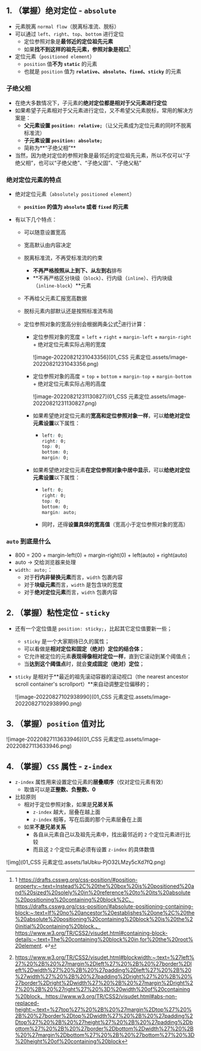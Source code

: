 ## 1. （掌握）绝对定位 - `absolute`

- 元素脱离 `normal flow`（脱离标准流、脱标）
- 可以通过 `left`、`right`、`top`、`bottom` 进行定位
  - 定位参照对象是**最邻近的定位祖先元素**
  - 如果**找不到这样的祖先元素，参照对象是视口**[^1]
- 定位元素（`positioned element`）
  - `position` 值**不为 `static`** 的元素
  - 也就是 `position` 值为 **`relative`、`absolute`、`fixed`、`sticky`** 的元素

### 子绝父相

- 在绝大多数情况下，子元素的**绝对定位都是相对于父元素进行定位**
- 如果希望子元素相对于父元素进行定位，又不希望父元素脱标，常用的解决方案是：
  - **父元素设置 `position: relative;`**（让父元素成为定位元素的同时不脱离标准流）
  - **子元素设置 `position: absolute;`**
  - 简称为**“子绝父相”**
- 当然，因为绝对定位的参照对象是最邻近的定位祖先元素，所以不仅可以“子绝父相”，也可以“子绝父绝”、“子绝父固”、“子绝父粘”

### 绝对定位元素的特点

- 绝对定位元素（`absolutely positioned element`）

  - **`position` 的值为 `absolute` 或者 `fixed` 的元素**

- 有以下几个特点：

  - 可以随意设置宽高

  - 宽高默认由内容决定

  - 脱离标准流，不再受标准流的约束

    - **不再严格按照从上到下、从左到右**排布
    - **不再严格区分块级（`block`）、行内级（`inline`）、行内块级（`inline-block`）**元素

  - 不再给父元素汇报宽高数据

  - 脱标元素内部默认还是按照标准流布局

  - 定位参照对象的宽高分别会根据两条公式[^2]进行计算：

    - 定位参照对象的宽度 = `left` + `right` + `margin-left` + `margin-right` + 绝对定位元素实际占用的宽度

      ![image-20220821231043356](01_CSS 元素定位.assets/image-20220821231043356.png)

    - 定位参照对象的高度 = `top` + `bottom` + `margin-top` + `margin-bottom` + 绝对定位元素实际占用的高度

      ![image-20220821231130827](01_CSS 元素定位.assets/image-20220821231130827.png)

    - 如果希望绝对定位元素的**宽高和定位参照对象一样**，可以**给绝对定位元素设置**以下属性：

      - ```css
        left: 0;
        right: 0;
        top: 0;
        bottom: 0;
        margin: 0;
        ```

    - 如果希望绝对定位元素**在定位参照对象中居中显示**，可以**给绝对定位元素设置**以下属性：

      - ```css
        left: 0;
        right: 0;
        top: 0;
        bottom: 0;
        margin: auto;
        ```

      - 同时，还得**设置具体的宽高值**（宽高小于定位参照对象的宽高）

### `auto` 到底是什么

- 800 = 200 + margin-left(0) + margin-right(0) + left(auto) + right(auto)
- auto -> 交给浏览器来处理
- `width: auto;`：
  - 对于**行内非替换元素**而言，`width` 包裹内容
  - 对于**块级元素**而言，`width` 是包含块的宽度
  - 对于**绝对定位元素**而言，`width` 包裹内容

## 2. （掌握）粘性定位 - `sticky`

- 还有一个定位值是 `position: sticky;`，比起其它定位值要新一些；

  - `sticky` 是一个大家期待已久的属性；
  - 可以看做是**相对定位和固定（绝对）定位的结合体**；
  - 它允许被定位的元素**表现得像相对定位一样**，直到它滚动到某个阈值点；
  - 当**达到这个阈值点**时，就会**变成固定（绝对）定位**；

- `sticky` 是相对于**最近的祖先滚动容器的滚动视口（the nearest ancestor scroll container's scrollport）**来自动调整定位偏移的；

  ![image-20220827102938990](01_CSS 元素定位.assets/image-20220827102938990.png)

## 3. （掌握）`position` 值对比

![image-20220827113633946](01_CSS 元素定位.assets/image-20220827113633946.png)

## 4. （掌握）`CSS` 属性 - `z-index`

- `z-index` 属性用来设置定位元素的**层叠顺序**（仅对定位元素有效）
  - 取值可以是**正整数、负整数、0**
- 比较原则
  - 相对于定位参照对象，如果是**兄弟关系**
    - `z-index` 越大，层叠在越上面
    - `z-index` 相等，写在后面的那个元素层叠在上面
  - 如果**不是兄弟关系**
    - 各自从元素自己以及祖先元素中，找出最邻近的 `2` 个定位元素进行比较
    - 而且这 `2` 个定位元素必须有设置 `z-index` 的具体数值

![img](01_CSS 元素定位.assets/1aUbku-PjO32LMzy5cXd7fQ.png)



[^1]: 1 https://drafts.csswg.org/css-position/#position-property:~:text=Instead%2C%20the%20box%20is%20positioned%20and%20sized%20solely%20in%20reference%20to%20its%20absolute%20positioning%20containing%20block%2C、https://drafts.csswg.org/css-position/#absolute-positioning-containing-block:~:text=If%20no%20ancestor%20establishes%20one%2C%20the%20absolute%20positioning%20containing%20block%20is%20the%20initial%20containing%20block.、https://www.w3.org/TR/CSS2/visudet.html#containing-block-details:~:text=The%20containing%20block%20in,for%20the%20root%20element. ↩
[^2]: https://www.w3.org/TR/CSS2/visudet.html#blockwidth:~:text=%27left%27%20%2B%20%27margin%2Dleft%27%20%2B%20%27border%2Dleft%2Dwidth%27%20%2B%20%27padding%2Dleft%27%20%2B%20%27width%27%20%2B%20%27padding%2Dright%27%20%2B%20%27border%2Dright%2Dwidth%27%20%2B%20%27margin%2Dright%27%20%2B%20%27right%27%20%3D%20width%20of%20containing%20block、https://www.w3.org/TR/CSS2/visudet.html#abs-non-replaced-height:~:text=%27top%27%20%2B%20%27margin%2Dtop%27%20%2B%20%27border%2Dtop%2Dwidth%27%20%2B%20%27padding%2Dtop%27%20%2B%20%27height%27%20%2B%20%27padding%2Dbottom%27%20%2B%20%27border%2Dbottom%2Dwidth%27%20%2B%20%27margin%2Dbottom%27%20%2B%20%27bottom%27%20%3D%20height%20of%20containing%20block
